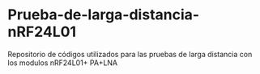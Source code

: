 # Prueba-de-larga-distancia-nRF24L01
Repositorio de códigos utilizados para las pruebas de larga distancia con los modulos nRF24L01+  PA+LNA 
